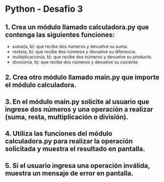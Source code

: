 # Python - Desafio 3

## 1. Crea un módulo llamado **calculadora.py** que contenga las siguientes funciones:

- suma(a, b): que recibe dos números y devuelve su suma.
- resta(a, b): que recibe dos números y devuelve su diferencia.
- multiplicacion(a, b): que recibe dos números y devuelve su producto.
- division(a, b): que recibe dos números y devuelve su cociente.

## 2. Crea otro módulo llamado main.py que importe el módulo calculadora.

## 3. En el módulo **main.py** solicite al usuario que ingrese dos números y una operación a realizar (suma, resta, multiplicación o división).

## 4. Utiliza las funciones del módulo **calculadora.py** para realizar la operación solicitada y muestra el resultado en pantalla.

## 5. Si el usuario ingresa una operación inválida, muestra un mensaje de error en pantalla.

